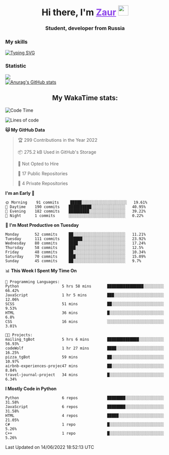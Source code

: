 <h1 align="center">
    Hi there, I'm 
    <a href="https://t.me/skyguy" target="_blank" style="color: #8C43EA">Zaur</a>
    <img src="https://github.com/blackcater/blackcater/raw/main/images/Hi.gif" height="32">
</h1>

<h3 align="center">
    Student, developer from Russia
</h3>  

### **My skills**
[![Typing SVG](https://readme-typing-svg.herokuapp.com?font=Oxanium&duration=3000&color=8C43EA&height=30&lines=Python%2C+JavaScript;Flask;Django+(in+near+future);React.js;HTML%2C+CSS+(SCSS))](https://git.io/typing-svg)

### **Statistic**
![](https://komarev.com/ghpvc/?username=mrskyguy&color=8C43EA)  
[![Anurag's GitHub stats](https://github-readme-stats.vercel.app/api?username=mrskyguy&count_private=true&show_icons=true&title_color=8C43EA&icon_color=BE57EA&bg_color=30,191919,341b56&text_color=B1B1B1&border_radius=10&hide_border=true&include_all_commits=1)](https://github.com/anuraghazra/github-readme-stats)  


<h2 align="center"> My WakaTime stats: </h2>
<!--START_SECTION:waka-->

![Code Time](http://img.shields.io/badge/Code%20Time-280%20hrs%2017%20mins-blue)

![Lines of code](https://img.shields.io/badge/From%20Hello%20World%20I%27ve%20Written-199%20Thousand%20lines%20of%20code-blue)

**🐱 My GitHub Data** 

> 🏆 299 Contributions in the Year 2022
 > 
> 📦 275.2 kB Used in GitHub's Storage 
 > 
> 🚫 Not Opted to Hire
 > 
> 📜 17 Public Repositories 
 > 
> 🔑 4 Private Repositories  
 > 
**I'm an Early 🐤** 

```text
🌞 Morning    91 commits     █████░░░░░░░░░░░░░░░░░░░░   19.61% 
🌆 Daytime    190 commits    ██████████░░░░░░░░░░░░░░░   40.95% 
🌃 Evening    182 commits    █████████░░░░░░░░░░░░░░░░   39.22% 
🌙 Night      1 commits      ░░░░░░░░░░░░░░░░░░░░░░░░░   0.22%

```
📅 **I'm Most Productive on Tuesday** 

```text
Monday       52 commits     ██░░░░░░░░░░░░░░░░░░░░░░░   11.21% 
Tuesday      111 commits    ██████░░░░░░░░░░░░░░░░░░░   23.92% 
Wednesday    80 commits     ████░░░░░░░░░░░░░░░░░░░░░   17.24% 
Thursday     58 commits     ███░░░░░░░░░░░░░░░░░░░░░░   12.5% 
Friday       48 commits     ██░░░░░░░░░░░░░░░░░░░░░░░   10.34% 
Saturday     70 commits     ███░░░░░░░░░░░░░░░░░░░░░░   15.09% 
Sunday       45 commits     ██░░░░░░░░░░░░░░░░░░░░░░░   9.7%

```


📊 **This Week I Spent My Time On** 

```text
💬 Programming Languages: 
Python                   5 hrs 58 mins       ████████████████░░░░░░░░░   66.42% 
JavaScript               1 hr 5 mins         ███░░░░░░░░░░░░░░░░░░░░░░   12.06% 
SCSS                     51 mins             ██░░░░░░░░░░░░░░░░░░░░░░░   9.53% 
HTML                     36 mins             █░░░░░░░░░░░░░░░░░░░░░░░░   6.8% 
CSS                      16 mins             ░░░░░░░░░░░░░░░░░░░░░░░░░   3.01%

🐱‍💻 Projects: 
mailing_tgBot            5 hrs 6 mins        ██████████████░░░░░░░░░░░   56.93% 
codeWolf                 1 hr 27 mins        ████░░░░░░░░░░░░░░░░░░░░░   16.25% 
pizza_tgBot              59 mins             ██░░░░░░░░░░░░░░░░░░░░░░░   10.97% 
airbnb-experiences-projec47 mins             ██░░░░░░░░░░░░░░░░░░░░░░░   8.84% 
travel-journal-project   34 mins             █░░░░░░░░░░░░░░░░░░░░░░░░   6.34%

```

**I Mostly Code in Python** 

```text
Python                   6 repos             ████████░░░░░░░░░░░░░░░░░   31.58% 
JavaScript               6 repos             ████████░░░░░░░░░░░░░░░░░   31.58% 
HTML                     4 repos             █████░░░░░░░░░░░░░░░░░░░░   21.05% 
C#                       1 repo              █░░░░░░░░░░░░░░░░░░░░░░░░   5.26% 
C++                      1 repo              █░░░░░░░░░░░░░░░░░░░░░░░░   5.26%

```



 Last Updated on 14/06/2022 18:52:13 UTC
<!--END_SECTION:waka-->

